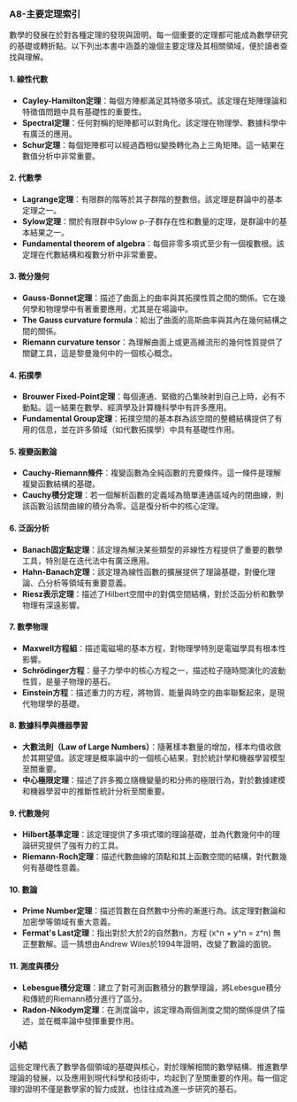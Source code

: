 ### A8-主要定理索引

數學的發展在於對各種定理的發現與證明，每一個重要的定理都可能成為數學研究的基礎或轉折點。以下列出本書中涵蓋的幾個主要定理及其相關領域，便於讀者查找與理解。

#### 1. **線性代數**
- **Cayley-Hamilton定理**：每個方陣都滿足其特徵多項式。該定理在矩陣理論和特徵值問題中具有基礎性的重要性。
- **Spectral定理**：任何對稱的矩陣都可以對角化。該定理在物理學、數據科學中有廣泛的應用。
- **Schur定理**：每個矩陣都可以經過酉相似變換轉化為上三角矩陣。這一結果在數值分析中非常重要。

#### 2. **代數學**
- **Lagrange定理**：有限群的階等於其子群階的整數倍。該定理是群論中的基本定理之一。
- **Sylow定理**：關於有限群中Sylow p-子群存在性和數量的定理，是群論中的基本結果之一。
- **Fundamental theorem of algebra**：每個非零多項式至少有一個複數根。該定理在代數結構和複數分析中非常重要。

#### 3. **微分幾何**
- **Gauss-Bonnet定理**：描述了曲面上的曲率與其拓撲性質之間的關係。它在幾何學和物理學中有著重要應用，尤其是在場論中。
- **The Gauss curvature formula**：給出了曲面的高斯曲率與其內在幾何結構之間的關係。
- **Riemann curvature tensor**：為理解曲面上或更高維流形的幾何性質提供了關鍵工具，這是黎曼幾何中的一個核心概念。

#### 4. **拓撲學**
- **Brouwer Fixed-Point定理**：每個連通、緊緻的凸集映射到自己上時，必有不動點。這一結果在數學、經濟學及計算機科學中有許多應用。
- **Fundamental Group定理**：拓撲空間的基本群為該空間的整體結構提供了有用的信息，並在許多領域（如代數拓撲學）中具有基礎性作用。

#### 5. **複變函數論**
- **Cauchy-Riemann條件**：複變函數為全純函數的充要條件。這一條件是理解複變函數結構的基礎。
- **Cauchy積分定理**：若一個解析函數的定義域為簡單連通區域內的閉曲線，則該函數沿該閉曲線的積分為零。這是復分析中的核心定理。

#### 6. **泛函分析**
- **Banach固定點定理**：該定理為解決某些類型的非線性方程提供了重要的數學工具，特別是在迭代法中有廣泛應用。
- **Hahn-Banach定理**：該定理為線性函數的擴展提供了理論基礎，對優化理論、凸分析等領域有重要意義。
- **Riesz表示定理**：描述了Hilbert空間中的對偶空間結構，對於泛函分析和數學物理有深遠影響。

#### 7. **數學物理**
- **Maxwell方程組**：描述電磁場的基本方程，對物理學特別是電磁學具有根本性影響。
- **Schrödinger方程**：量子力學中的核心方程之一，描述粒子隨時間演化的波動性質，是量子物理的基石。
- **Einstein方程**：描述重力的方程，將物質、能量與時空的曲率聯繫起來，是現代物理學的基礎。

#### 8. **數據科學與機器學習**
- **大數法則（Law of Large Numbers）**：隨著樣本數量的增加，樣本均值收斂於其期望值。該定理是概率論中的一個核心結果，對於統計學和機器學習模型至關重要。
- **中心極限定理**：描述了許多獨立隨機變量的和分佈的極限行為，對於數據建模和機器學習中的推斷性統計分析至關重要。

#### 9. **代數幾何**
- **Hilbert基準定理**：該定理提供了多項式環的理論基礎，並為代數幾何中的理論研究提供了強有力的工具。
- **Riemann-Roch定理**：描述代數曲線的頂點和其上函數空間的結構，對代數幾何有基礎性意義。

#### 10. **數論**
- **Prime Number定理**：描述質數在自然數中分佈的漸進行為。該定理對數論和加密學等領域有重大意義。
- **Fermat's Last定理**：指出對於大於2的自然數n，方程 \(x^n + y^n = z^n\) 無正整數解。這一猜想由Andrew Wiles於1994年證明，改變了數論的面貌。

#### 11. **測度與積分**
- **Lebesgue積分定理**：建立了對可測函數積分的數學理論，將Lebesgue積分和傳統的Riemann積分進行了區分。
- **Radon-Nikodym定理**：在測度論中，該定理為兩個測度之間的關係提供了描述，並在概率論中發揮重要作用。

### 小結

這些定理代表了數學各個領域的基礎與核心，對於理解相關的數學結構、推進數學理論的發展，以及應用到現代科學和技術中，均起到了至關重要的作用。每一個定理的證明不僅是數學家的智力成就，也往往成為進一步研究的基石。